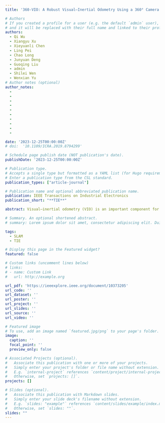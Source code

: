 ```yaml
---
title: '360-VIO: A Robust Visual–Inertial Odometry Using a 360° Camera'

# Authors
# If you created a profile for a user (e.g. the default `admin` user), write the username (folder name) here
# and it will be replaced with their full name and linked to their profile.
authors:
  - Qi Wu
  - Xiangyu Xu
  - Xieyuanli Chen
  - Ling Pei
  - Chao Long
  - Junyuan Deng
  - Guoqing Liu
  - admin
  - Shilei Wen
  - Wenxian Yu
# Author notes (optional)
author_notes:
  - 
  - 
  - 
  - 
  - 
  - 
  - 
  - 
  - 
  - 

date: '2023-12-25T00:00:00Z'
# doi:  '10.1109/ICRA.2019.8794299'

# Schedule page publish date (NOT publication's date).
publishDate: '2023-12-25T00:00:00Z'

# Publication type.
# Accepts a single type but formatted as a YAML list (for Hugo requirements).
# Enter a publication type from the CSL standard.
publication_types: ["article-journal"]

# Publication name and optional abbreviated publication name.
publication: IEEE Transactions on Industrial Electronics
publication_short: "**TIE**"

abstract: Visual–inertial odometry (VIO) is an important component for robots working in industrial environments to obtain accurate and robust pose estimation. In this article, we introduce a novel VIO algorithm designed specifically for 360° cameras, exploiting their wide field of view. We build our algorithm based on an EKF-based filtering framework and propose a novel measurement model for 360° camera leveraging the reprojection error on the tangent plane of the spherical surface. By this, our 360-VIO effectively mitigates errors caused by the image distortion and fully exploit the omnidirectional observation, resulting in superior accuracy and robustness toward illumination changes and fast camera movements. To the best of our knowledge, no public 360-based visual–inertial dataset is currently available. To address this gap, we have constructed a novel 360° camera dataset under different challenging environments to evaluate the performance of our proposed algorithm. The results of our experiments demonstrate the impressive robustness and accuracy of our method compared with other state-of-the-art VIO methods across diverse and challenging environments.

# Summary. An optional shortened abstract.
# summary: Lorem ipsum dolor sit amet, consectetur adipiscing elit. Duis posuere tellus ac convallis placerat. Proin tincidunt magna sed ex sollicitudin condimentum.

tags:
  - SLAM
  - TIE

# Display this page in the Featured widget?
featured: false

# Custom links (uncomment lines below)
# links:
# - name: Custom Link
#   url: http://example.org

url_pdf: 'https://ieeexplore.ieee.org/document/10373205'
url_code: ''
url_dataset: ''
url_poster: ''
url_project: ''
url_slides: ''
url_source: ''
url_video: ''

# Featured image
# To use, add an image named `featured.jpg/png` to your page's folder.
image:
  caption: ''
  focal_point: ''
  preview_only: false

# Associated Projects (optional).
#   Associate this publication with one or more of your projects.
#   Simply enter your project's folder or file name without extension.
#   E.g. `internal-project` references `content/project/internal-project/index.md`.
#   Otherwise, set `projects: []`.
projects: []

# Slides (optional).
#   Associate this publication with Markdown slides.
#   Simply enter your slide deck's filename without extension.
#   E.g. `slides: "example"` references `content/slides/example/index.md`.
#   Otherwise, set `slides: ""`.
slides: ""
---
```

